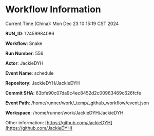 # Workflow Information

Current Time (China): Mon Dec 23 10:15:19 CST 2024  

**RUN_ID**: 12459984086  

**Workflow**: Snake  

**Run Number**: 556  

**Actor**: JackieDYH  

**Event Name**: schedule  

**Repository**: JackieDYH/JackieDYH  

**Commit SHA**: 63bfe90c07da9c4ec8452d2c00963469c626fcfe  

**Event Path**: /home/runner/work/_temp/_github_workflow/event.json  

**Workspace**: /home/runner/work/JackieDYH/JackieDYH  

Other information: [https://github.com/JackieDYH](https://github.com/JackieDYH)
